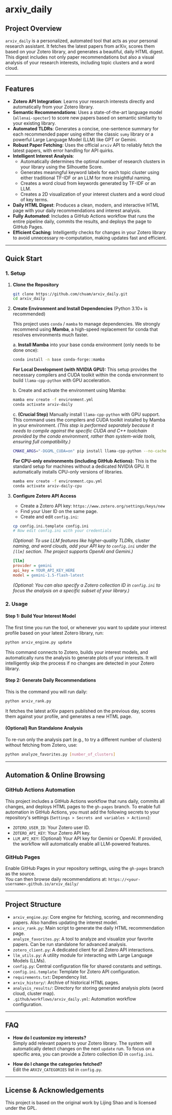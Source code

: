 # arxiv_daily

## Project Overview

`arxiv_daily` is a personalized, automated tool that acts as your personal research assistant. It fetches the latest papers from arXiv, scores them based on your Zotero library, and generates a beautiful, daily HTML digest. This digest includes not only paper recommendations but also a visual analysis of your research interests, including topic clusters and a word cloud.

---

## Features

- **Zotero API Integration**: Learns your research interests directly and automatically from your Zotero library.
- **Semantic Recommendations**: Uses a state-of-the-art language model (`allenai-specter`) to score new papers based on semantic similarity to your existing library.
- **Automated TLDRs**: Generates a concise, one-sentence summary for each recommended paper using either the classic `sumy` library or a powerful Large Language Model (LLM) like GPT or Gemini.
- **Robust Paper Fetching**: Uses the official `arxiv` API to reliably fetch the latest papers, with error handling for API quirks.
- **Intelligent Interest Analysis**:
   - Automatically determines the optimal number of research clusters in your library using the Silhouette Score.
   - Generates meaningful keyword labels for each topic cluster using either traditional TF-IDF or an LLM for more insightful naming.
   - Creates a word cloud from keywords generated by TF-IDF or an LLM.
   - Creates a 2D visualization of your interest clusters and a word cloud of key terms.
- **Daily HTML Digest**: Produces a clean, modern, and interactive HTML page with your daily recommendations and interest analysis.
- **Fully Automated**: Includes a GitHub Actions workflow that runs the entire pipeline daily, commits the results, and deploys the page to GitHub Pages.
- **Efficient Caching**: Intelligently checks for changes in your Zotero library to avoid unnecessary re-computation, making updates fast and efficient.

---

## Quick Start

### 1. Setup

1.  **Clone the Repository**
    ```bash
    git clone https://github.com/chuam/arxiv_daily.git
    cd arxiv_daily
    ```

2.  **Create Environment and Install Dependencies** (Python 3.10+ is recommended)

    This project uses `conda` / `mamba` to manage dependencies. We strongly recommend using **Mamba**, a high-speed replacement for conda that resolves environments much faster.

    a. **Install Mamba** into your base conda environment (only needs to be done once):
    ```bash
    conda install -n base conda-forge::mamba
    ```

    **For Local Development (with NVIDIA GPU):**
    This setup provides the necessary compilers and CUDA toolkit within the conda environment to build `llama-cpp-python` with GPU acceleration.

    b. Create and activate the environment using Mamba:
    ```bash
    mamba env create -f environment.yml
    conda activate arxiv-daily
    ```

    c. **(Crucial Step)** Manually install `llama-cpp-python` with GPU support. This command uses the compilers and CUDA toolkit installed by Mamba in your environment.
    *(This step is performed separately because it needs to compile against the specific CUDA and C++ toolchain provided by the conda environment, rather than system-wide tools, ensuring full compatibility.)*
    ```bash
    CMAKE_ARGS="-DGGML_CUDA=on" pip install llama-cpp-python --no-cache-dir --force-reinstall
    ```

    **For CPU-only environments (including GitHub Actions):**
    This is the standard setup for machines without a dedicated NVIDIA GPU. It automatically installs CPU-only versions of libraries.
    ```bash
    mamba env create -f environment.cpu.yml
    conda activate arxiv-daily-cpu
    ```

3.  **Configure Zotero API Access**
    -   Create a Zotero API key: `https://www.zotero.org/settings/keys/new`
    -   Find your User ID on the same page.
    -   Create and edit `config.ini`:
    ```bash
    cp config.ini.template config.ini
    # Now edit config.ini with your credentials
    ```
    *(Optional: To use LLM features like higher-quality TLDRs, cluster naming, and word clouds, add your API key to `config.ini` under the `[llm]` section. The project supports OpenAI and Gemini.)*
    ```ini
    [llm]
    provider = gemini
    api_key = YOUR_API_KEY_HERE
    model = gemini-1.5-flash-latest
    ```
    *(Optional: You can also specify a Zotero collection ID in `config.ini` to focus the analysis on a specific subset of your library.)*

### 2. Usage

#### Step 1: Build Your Interest Model
The first time you run the tool, or whenever you want to update your interest profile based on your latest Zotero library, run:
```bash
python arxiv_engine.py update
```
This command connects to Zotero, builds your interest models, and automatically runs the analysis to generate plots of your interests. It will intelligently skip the process if no changes are detected in your Zotero library.

#### Step 2: Generate Daily Recommendations
This is the command you will run daily:
```bash
python arxiv_rank.py
```
It fetches the latest arXiv papers published on the previous day, scores them against your profile, and generates a new HTML page.

#### (Optional) Run Standalone Analysis
To re-run only the analysis part (e.g., to try a different number of clusters) without fetching from Zotero, use:
```bash
python analyze_favorites.py [number_of_clusters]
```

---

## Automation & Online Browsing

### GitHub Actions Automation

This project includes a GitHub Actions workflow that runs daily, commits all changes, and deploys HTML pages to the `gh-pages` branch.
To enable full automation in GitHub Actions, you must add the following secrets to your repository's settings (`Settings > Secrets and variables > Actions`):
-   `ZOTERO_USER_ID`: Your Zotero user ID.
-   `ZOTERO_API_KEY`: Your Zotero API key.
-   `LLM_API_KEY`: (Optional) Your API key for Gemini or OpenAI. If provided, the workflow will automatically enable all LLM-powered features.

### GitHub Pages

Enable GitHub Pages in your repository settings, using the `gh-pages` branch as the source.  
You can then browse daily recommendations at:
`https://<your-username>.github.io/arxiv_daily/`

---

## Project Structure

- `arxiv_engine.py`: Core engine for fetching, scoring, and recommending papers. Also handles updating the interest model.
- `arxiv_rank.py`: Main script to generate the daily HTML recommendation page.
- `analyze_favorites.py`: A tool to analyze and visualize your favorite papers. Can be run standalone for advanced analysis.
- `zotero_client.py`: A dedicated client for all Zotero API interactions.
- `llm_utils.py`: A utility module for interacting with Large Language Models (LLMs).
- `config.py`: Central configuration file for shared constants and settings.
- `config.ini.template`: Template for Zotero API configuration.
- `requirements.txt`: Dependency list.
- `arxiv_history/`: Archive of historical HTML pages.
- `analysis_results/`: Directory for storing generated analysis plots (word cloud, cluster map).
- `.github/workflows/arxiv_daily.yml`: Automation workflow configuration.

---

## FAQ

- **How do I customize my interests?**  
  Simply add relevant papers to your Zotero library. The system will automatically detect changes on the next `update` run. To focus on a specific area, you can provide a Zotero collection ID in `config.ini`.

- **How do I change the categories fetched?**  
  Edit the `ARXIV_CATEGORIES` list in `config.py`.

---

## License & Acknowledgements

This project is based on the original work by Lijing Shao and is licensed under the GPL.
